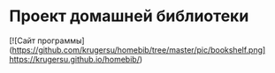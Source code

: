 Проект домашней библиотеки
=============================

[![Сайт программы](https://github.com/krugersu/homebib/tree/master/pic/bookshelf.png]  https://krugersu.github.io/homebib/)
